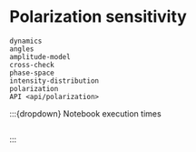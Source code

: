 # Polarization sensitivity

```{toctree}
dynamics
angles
amplitude-model
cross-check
phase-space
intensity-distribution
polarization
API <api/polarization>
```

:::{dropdown} Notebook execution times

```{nb-exec-table}

```

:::
